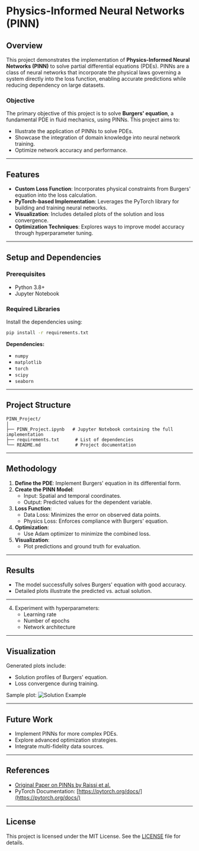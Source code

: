 # Physics-Informed Neural Networks (PINN) 

## Overview
This project demonstrates the implementation of **Physics-Informed Neural Networks (PINN)** to solve partial differential equations (PDEs). PINNs are a class of neural networks that incorporate the physical laws governing a system directly into the loss function, enabling accurate predictions while reducing dependency on large datasets.

### Objective
The primary objective of this project is to solve **Burgers' equation**, a fundamental PDE in fluid mechanics, using PINNs. This project aims to:
- Illustrate the application of PINNs to solve PDEs.
- Showcase the integration of domain knowledge into neural network training.
- Optimize network accuracy and performance.

---

## Features
- **Custom Loss Function**: Incorporates physical constraints from Burgers' equation into the loss calculation.
- **PyTorch-based Implementation**: Leverages the PyTorch library for building and training neural networks.
- **Visualization**: Includes detailed plots of the solution and loss convergence.
- **Optimization Techniques**: Explores ways to improve model accuracy through hyperparameter tuning.

---

## Setup and Dependencies

### Prerequisites
- Python 3.8+
- Jupyter Notebook

### Required Libraries
Install the dependencies using:
```bash
pip install -r requirements.txt
```

**Dependencies:**
- `numpy`
- `matplotlib`
- `torch`
- `scipy`
- `seaborn`

---

## Project Structure
```plaintext
PINN_Project/
│
├── PINN_Project.ipynb   # Jupyter Notebook containing the full implementation
├── requirements.txt      # List of dependencies
└── README.md             # Project documentation
```

---

## Methodology

1. **Define the PDE**: Implement Burgers' equation in its differential form.
2. **Create the PINN Model**:
    - Input: Spatial and temporal coordinates.
    - Output: Predicted values for the dependent variable.
3. **Loss Function**:
    - Data Loss: Minimizes the error on observed data points.
    - Physics Loss: Enforces compliance with Burgers' equation.
4. **Optimization**:
    - Use Adam optimizer to minimize the combined loss.
5. **Visualization**:
    - Plot predictions and ground truth for evaluation.

---

## Results
- The model successfully solves Burgers' equation with good accuracy.
- Detailed plots illustrate the predicted vs. actual solution.

---


4. Experiment with hyperparameters:
   - Learning rate
   - Number of epochs
   - Network architecture

---

## Visualization
Generated plots include:
- Solution profiles of Burgers' equation.
- Loss convergence during training.

Sample plot:
![Solution Example](path/to/solution_plot.png)

---

## Future Work
- Implement PINNs for more complex PDEs.
- Explore advanced optimization strategies.
- Integrate multi-fidelity data sources.

---

## References
- [Original Paper on PINNs by Raissi et al.](https://www.sciencedirect.com/science/article/pii/S0021999118307125)
- PyTorch Documentation: [https://pytorch.org/docs/](https://pytorch.org/docs/)

---

## License
This project is licensed under the MIT License. See the [LICENSE](LICENSE) file for details.
